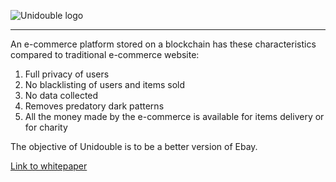 ![Unidouble logo](/app/src/images/unidouble-logo.png)

---

An e-commerce platform stored on a blockchain has these characteristics compared to traditional e-commerce website:

1. Full privacy of users
2. No blacklisting of users and items sold
3. No data collected
4. Removes predatory dark patterns
5. All the money made by the e-commerce is available for items delivery or for charity

The objective of Unidouble is to be a better version of Ebay.

[Link to whitepaper](app/src/PDFs/whitepaper.pdf)
